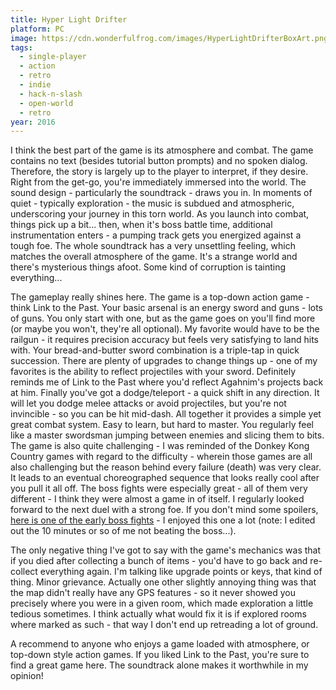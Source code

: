 ```yaml
---
title: Hyper Light Drifter
platform: PC
image: https://cdn.wonderfulfrog.com/images/HyperLightDrifterBoxArt.png
tags:
  - single-player
  - action
  - retro
  - indie
  - hack-n-slash
  - open-world
  - retro
year: 2016
---
```


I think the best part of the game is its atmosphere and combat. The game contains no text (besides tutorial button prompts) and no spoken dialog. Therefore, the story is largely up to the player to interpret, if they desire. Right from the get-go, you're immediately immersed into the world. The sound design - particularly the soundtrack - draws you in. In moments of quiet - typically exploration - the music is subdued and atmospheric, underscoring your journey in this torn world. As you launch into combat, things pick up a bit... then, when it's boss battle time, additional instrumentation enters - a pumping track gets you energized against a tough foe. The whole soundtrack has a very unsettling feeling, which matches the overall atmosphere of the game. It's a strange world and there's mysterious things afoot. Some kind of corruption is tainting everything...

The gameplay really shines here. The game is a top-down action game - think Link to the Past. Your basic arsenal is an energy sword and guns - lots of guns. You only start with one, but as the game goes on you'll find more (or maybe you won't, they're all optional). My favorite would have to be the railgun - it requires precision accuracy but feels very satisfying to land hits with. Your bread-and-butter sword combination is a triple-tap in quick succession. There are plenty of upgrades to change things up - one of my favorites is the ability to reflect projectiles with your sword. Definitely reminds me of Link to the Past where you'd reflect Agahnim's projects back at him. Finally you've got a dodge/teleport - a quick shift in any direction. It will let you dodge melee attacks or avoid projectiles, but you're not invincible - so you can be hit mid-dash. All together it provides a simple yet great combat system. Easy to learn, but hard to master. You regularly feel like a master swordsman jumping between enemies and slicing them to bits. The game is also quite challenging - I was reminded of the Donkey Kong Country games with regard to the difficulty - wherein those games are all also challenging but the reason behind every failure (death) was very clear. It leads to an eventual choreographed sequence that looks really cool after you pull it all off. The boss fights were especially great - all of them very different - I think they were almost a game in of itself. I regularly looked forward to the next duel with a strong foe. If you don't mind some spoilers, [here is one of the early boss fights](https://youtu.be/_pKghyb8NS8) - I enjoyed this one a lot (note: I edited out the 10 minutes or so of me not beating the boss...).

The only negative thing I've got to say with the game's mechanics was that if you died after collecting a bunch of items - you'd have to go back and re-collect everything again. I'm talking like upgrade points or keys, that kind of thing. Minor grievance. Actually one other slightly annoying thing was that the map didn't really have any GPS features - so it never showed you precisely where you were in a given room, which made exploration a little tedious sometimes. I think actually what would fix it is if explored rooms where marked as such - that way I don't end up retreading a lot of ground.

A recommend to anyone who enjoys a game loaded with atmosphere, or top-down style action games. If you liked Link to the Past, you're sure to find a great game here. The soundtrack alone makes it worthwhile in my opinion!
